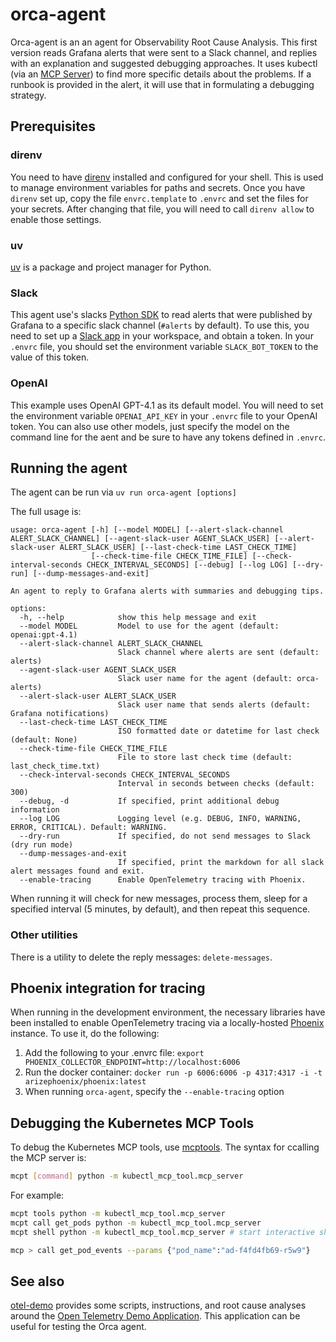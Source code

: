 # orca-agent
Orca-agent is an an agent for Observability Root Cause Analysis.
This first version reads Grafana alerts that were sent to a Slack channel,
and replies with an explanation and suggested debugging approaches. It uses
kubectl (via an [MCP Server](https://github.com/rohitg00/kubectl-mcp-server))
to find more specific details about the problems. If a runbook is provided in the alert,
it will use that in formulating a debugging strategy.

## Prerequisites
### direnv
You need to have [direnv](https://direnv.net/) installed and configured for your shell.
This is used to manage environment variables for paths and secrets. Once you have
`direnv` set up, copy the file `envrc.template` to `.envrc` and set the files for your secrets.
After changing that file, you will need to call `direnv allow` to enable those settings.

### uv
[uv](https://docs.astral.sh/uv/) is a package and project manager for Python.

### Slack
This agent use's slacks [Python SDK](https://tools.slack.dev/python-slack-sdk/) to read
alerts that were published by Grafana to a specific slack channel (`#alerts` by default).
To use this, you need to set up a [Slack app](https://api.slack.com/quickstart) in your
workspace, and obtain a token. In your `.envrc` file, you should set the environment variable
`SLACK_BOT_TOKEN` to the value of this token.

### OpenAI
This example uses OpenAI GPT-4.1 as its default model. You will need to set the environment
variable `OPENAI_API_KEY` in your `.envrc` file to your OpenAI token. You can also use other
models, just specify the model on the command line for the aent and be sure to have any tokens defined in
`.envrc`.

## Running the agent
The agent can be run via `uv run orca-agent [options]`

The full usage is:
```
usage: orca-agent [-h] [--model MODEL] [--alert-slack-channel ALERT_SLACK_CHANNEL] [--agent-slack-user AGENT_SLACK_USER] [--alert-slack-user ALERT_SLACK_USER] [--last-check-time LAST_CHECK_TIME]
                  [--check-time-file CHECK_TIME_FILE] [--check-interval-seconds CHECK_INTERVAL_SECONDS] [--debug] [--log LOG] [--dry-run] [--dump-messages-and-exit]

An agent to reply to Grafana alerts with summaries and debugging tips.

options:
  -h, --help            show this help message and exit
  --model MODEL         Model to use for the agent (default: openai:gpt-4.1)
  --alert-slack-channel ALERT_SLACK_CHANNEL
                        Slack channel where alerts are sent (default: alerts)
  --agent-slack-user AGENT_SLACK_USER
                        Slack user name for the agent (default: orca-alerts)
  --alert-slack-user ALERT_SLACK_USER
                        Slack user name that sends alerts (default: Grafana notifications)
  --last-check-time LAST_CHECK_TIME
                        ISO formatted date or datetime for last check (default: None)
  --check-time-file CHECK_TIME_FILE
                        File to store last check time (default: last_check_time.txt)
  --check-interval-seconds CHECK_INTERVAL_SECONDS
                        Interval in seconds between checks (default: 300)
  --debug, -d           If specified, print additional debug information
  --log LOG             Logging level (e.g. DEBUG, INFO, WARNING, ERROR, CRITICAL). Default: WARNING.
  --dry-run             If specified, do not send messages to Slack (dry run mode)
  --dump-messages-and-exit
                        If specified, print the markdown for all slack alert messages found and exit.
  --enable-tracing      Enable OpenTelemetry tracing with Phoenix.
```

When running it will check for new messages, process them, sleep for a specified interval (5 minutes, by default),
and then repeat this sequence.

### Other utilities
There is a utility to delete the reply messages: `delete-messages`.

## Phoenix integration for tracing
When running in the development environment, the necessary libraries have been installed to enable OpenTelemetry tracing
via a locally-hosted [Phoenix](https://github.com/Arize-ai/phoenix) instance. To use it, do the following:

1. Add the following to your .envrc file: `export PHOENIX_COLLECTOR_ENDPOINT=http://localhost:6006`
2. Run the docker container: `docker run -p 6006:6006 -p 4317:4317 -i -t arizephoenix/phoenix:latest`
3. When running `orca-agent`, specify the `--enable-tracing` option

## Debugging the Kubernetes MCP Tools
To debug the Kubernetes MCP tools, use [mcptools](https://github.com/f/mcptools). The syntax for ccalling the MCP
server is:
```sh
mcpt [command] python -m kubectl_mcp_tool.mcp_server
```

For example:
```sh
mcpt tools python -m kubectl_mcp_tool.mcp_server
mcpt call get_pods python -m kubectl_mcp_tool.mcp_server
mcpt shell python -m kubectl_mcp_tool.mcp_server # start interactive shell

mcp > call get_pod_events --params {"pod_name":"ad-f4fd4fb69-r5w9"}

```

## See also
[otel-demo](https://github.com/BenedatLLC/otel-demo) provides some scripts, instructions,
and root cause analyses around the
[Open Telemetry Demo Application](https://github.com/open-telemetry/opentelemetry-demo).
This application can be useful for testing the Orca agent.
